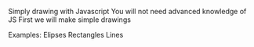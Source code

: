 Simply drawing with Javascript
You will not need advanced knowledge of JS
First we will make simple drawings


Examples:
Elipses
Rectangles
Lines 
